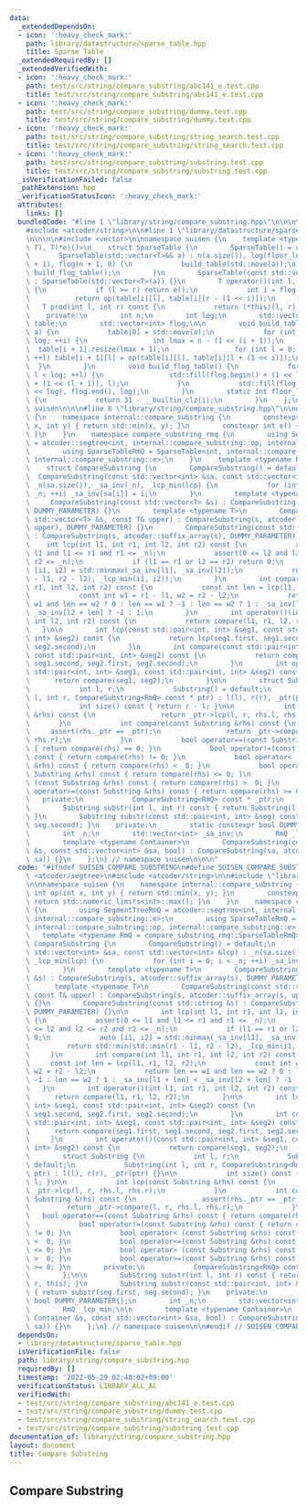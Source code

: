 ```yaml
---
data:
  _extendedDependsOn:
  - icon: ':heavy_check_mark:'
    path: library/datastructure/sparse_table.hpp
    title: Sparse Table
  _extendedRequiredBy: []
  _extendedVerifiedWith:
  - icon: ':heavy_check_mark:'
    path: test/src/string/compare_substring/abc141_e.test.cpp
    title: test/src/string/compare_substring/abc141_e.test.cpp
  - icon: ':heavy_check_mark:'
    path: test/src/string/compare_substring/dummy.test.cpp
    title: test/src/string/compare_substring/dummy.test.cpp
  - icon: ':heavy_check_mark:'
    path: test/src/string/compare_substring/string_search.test.cpp
    title: test/src/string/compare_substring/string_search.test.cpp
  - icon: ':heavy_check_mark:'
    path: test/src/string/compare_substring/substring.test.cpp
    title: test/src/string/compare_substring/substring.test.cpp
  _isVerificationFailed: false
  _pathExtension: hpp
  _verificationStatusIcon: ':heavy_check_mark:'
  attributes:
    links: []
  bundledCode: "#line 1 \"library/string/compare_substring.hpp\"\n\n\n\n#include <atcoder/segtree>\n\
    #include <atcoder/string>\n\n#line 1 \"library/datastructure/sparse_table.hpp\"\
    \n\n\n\n#include <vector>\n\nnamespace suisen {\n    template <typename T, T(*op)(T,\
    \ T), T(*e)()>\n    struct SparseTable {\n        SparseTable() = default;\n \
    \       SparseTable(std::vector<T>&& a) : n(a.size()), log(floor_log2(n)), table(log\
    \ + 1), flog(n + 1, 0) {\n            build_table(std::move(a));\n           \
    \ build_flog_table();\n        }\n        SparseTable(const std::vector<T>& a)\
    \ : SparseTable(std::vector<T>(a)) {}\n        T operator()(int l, int r) const\
    \ {\n            if (l >= r) return e();\n            int i = flog[r - l];\n \
    \           return op(table[i][l], table[i][r - (1 << i)]);\n        }\n     \
    \   T prod(int l, int r) const {\n            return (*this)(l, r);\n        }\n\
    \    private:\n        int n;\n        int log;\n        std::vector<std::vector<T>>\
    \ table;\n        std::vector<int> flog;\n\n        void build_table(std::vector<T>&&\
    \ a) {\n            table[0] = std::move(a);\n            for (int i = 0; i <\
    \ log; ++i) {\n                int lmax = n - (1 << (i + 1));\n              \
    \  table[i + 1].resize(lmax + 1);\n                for (int l = 0; l <= lmax;\
    \ ++l) table[i + 1][l] = op(table[i][l], table[i][l + (1 << i)]);\n          \
    \  }\n        }\n        void build_flog_table() {\n            for (int l = 0;\
    \ l < log; ++l) {\n                std::fill(flog.begin() + (1 << l), flog.begin()\
    \ + (1 << (l + 1)), l);\n            }\n            std::fill(flog.begin() + (1\
    \ << log), flog.end(), log);\n        }\n        static int floor_log2(int i)\
    \ {\n            return 31 - __builtin_clz(i);\n        }\n    };\n} // namespace\
    \ suisen\n\n\n#line 8 \"library/string/compare_substring.hpp\"\n\nnamespace suisen\
    \ {\n    namespace internal::compare_substring {\n        constexpr int op(int\
    \ x, int y) { return std::min(x, y); }\n        constexpr int e() { return std::numeric_limits<int>::max();\
    \ }\n    }\n    namespace compare_substring_rmq {\n        using SegmentTreeRmQ\
    \ = atcoder::segtree<int, internal::compare_substring::op, internal::compare_substring::e>;\n\
    \        using SparseTableRmQ = SparseTable<int, internal::compare_substring::op,\
    \ internal::compare_substring::e>;\n    }\n    template <typename RmQ = compare_substring_rmq::SparseTableRmQ>\n\
    \    struct CompareSubstring {\n        CompareSubstring() = default;\n      \
    \  CompareSubstring(const std::vector<int> &sa, const std::vector<int> &lcp) :\
    \ _n(sa.size()), _sa_inv(_n), _lcp_min(lcp) {\n            for (int i = 0; i <\
    \ _n; ++i) _sa_inv[sa[i]] = i;\n        }\n        template <typename T>\n   \
    \     CompareSubstring(const std::vector<T> &s) : CompareSubstring(s, atcoder::suffix_array(s),\
    \ DUMMY_PARAMETER) {}\n        template <typename T>\n        CompareSubstring(const\
    \ std::vector<T> &s, const T& upper) : CompareSubstring(s, atcoder::suffix_array(s,\
    \ upper), DUMMY_PARAMETER) {}\n        CompareSubstring(const std::string &s)\
    \ : CompareSubstring(s, atcoder::suffix_array(s), DUMMY_PARAMETER) {}\n\n    \
    \    int lcp(int l1, int r1, int l2, int r2) const {\n            assert(0 <=\
    \ l1 and l1 <= r1 and r1 <= _n);\n            assert(0 <= l2 and l2 <= r2 and\
    \ r2 <= _n);\n            if (l1 == r1 or l2 == r2) return 0;\n            auto\
    \ [i1, i2] = std::minmax(_sa_inv[l1], _sa_inv[l2]);\n            return std::min(std::min(r1\
    \ - l1, r2 - l2), _lcp_min(i1, i2));\n        }\n        int compare(int l1, int\
    \ r1, int l2, int r2) const {\n            const int len = lcp(l1, r1, l2, r2);\n\
    \            const int w1 = r1 - l1, w2 = r2 - l2;\n            return len ==\
    \ w1 and len == w2 ? 0 : len == w1 ? -1 : len == w2 ? 1 : _sa_inv[l1 + len] <\
    \ _sa_inv[l2 + len] ? -1 : 1;\n        }\n        int operator()(int l1, int r1,\
    \ int l2, int r2) const {\n            return compare(l1, r1, l2, r2);\n     \
    \   }\n\n        int lcp(const std::pair<int, int> &seg1, const std::pair<int,\
    \ int> &seg2) const {\n            return lcp(seg1.first, seg1.second, seg2.first,\
    \ seg2.second);\n        }\n        int compare(const std::pair<int, int> &seg1,\
    \ const std::pair<int, int> &seg2) const {\n            return compare(seg1.first,\
    \ seg1.second, seg2.first, seg2.second);\n        }\n        int operator()(const\
    \ std::pair<int, int> &seg1, const std::pair<int, int> &seg2) const {\n      \
    \      return compare(seg1, seg2);\n        }\n\n        struct Substring {\n\
    \            int l, r;\n            Substring() = default;\n            Substring(int\
    \ l, int r, CompareSubstring<RmQ> const * ptr) : l(l), r(r), _ptr(ptr) {}\n\n\
    \            int size() const { return r - l; }\n\n            int lcp(const Substring\
    \ &rhs) const {\n                return _ptr->lcp(l, r, rhs.l, rhs.r);\n     \
    \       }\n            int compare(const Substring &rhs) const {\n           \
    \     assert(rhs._ptr == _ptr);\n                return _ptr->compare(l, r, rhs.l,\
    \ rhs.r);\n            }\n            bool operator==(const Substring &rhs) const\
    \ { return compare(rhs) == 0; }\n            bool operator!=(const Substring &rhs)\
    \ const { return compare(rhs) != 0; }\n            bool operator< (const Substring\
    \ &rhs) const { return compare(rhs) <  0; }\n            bool operator<=(const\
    \ Substring &rhs) const { return compare(rhs) <= 0; }\n            bool operator>\
    \ (const Substring &rhs) const { return compare(rhs) >  0; }\n            bool\
    \ operator>=(const Substring &rhs) const { return compare(rhs) >= 0; }\n     \
    \   private:\n            CompareSubstring<RmQ> const * _ptr;\n        };\n\n\
    \        Substring substr(int l, int r) const { return Substring(l, r, this);\
    \ }\n        Substring substr(const std::pair<int, int> &seg) const { return substr(seg.first,\
    \ seg.second); }\n    private:\n        static constexpr bool DUMMY_PARAMETER{};\n\
    \        int _n;\n        std::vector<int> _sa_inv;\n        RmQ _lcp_min;\n\n\
    \        template <typename Container>\n        CompareSubstring(const Container\
    \ &s, const std::vector<int> &sa, bool) : CompareSubstring(sa, atcoder::lcp_array(s,\
    \ sa)) {}\n    };\n} // namespace suisen\n\n\n"
  code: "#ifndef SUISEN_COMPARE_SUBSTRING\n#define SUISEN_COMPARE_SUBSTRING\n\n#include\
    \ <atcoder/segtree>\n#include <atcoder/string>\n\n#include \"library/datastructure/sparse_table.hpp\"\
    \n\nnamespace suisen {\n    namespace internal::compare_substring {\n        constexpr\
    \ int op(int x, int y) { return std::min(x, y); }\n        constexpr int e() {\
    \ return std::numeric_limits<int>::max(); }\n    }\n    namespace compare_substring_rmq\
    \ {\n        using SegmentTreeRmQ = atcoder::segtree<int, internal::compare_substring::op,\
    \ internal::compare_substring::e>;\n        using SparseTableRmQ = SparseTable<int,\
    \ internal::compare_substring::op, internal::compare_substring::e>;\n    }\n \
    \   template <typename RmQ = compare_substring_rmq::SparseTableRmQ>\n    struct\
    \ CompareSubstring {\n        CompareSubstring() = default;\n        CompareSubstring(const\
    \ std::vector<int> &sa, const std::vector<int> &lcp) : _n(sa.size()), _sa_inv(_n),\
    \ _lcp_min(lcp) {\n            for (int i = 0; i < _n; ++i) _sa_inv[sa[i]] = i;\n\
    \        }\n        template <typename T>\n        CompareSubstring(const std::vector<T>\
    \ &s) : CompareSubstring(s, atcoder::suffix_array(s), DUMMY_PARAMETER) {}\n  \
    \      template <typename T>\n        CompareSubstring(const std::vector<T> &s,\
    \ const T& upper) : CompareSubstring(s, atcoder::suffix_array(s, upper), DUMMY_PARAMETER)\
    \ {}\n        CompareSubstring(const std::string &s) : CompareSubstring(s, atcoder::suffix_array(s),\
    \ DUMMY_PARAMETER) {}\n\n        int lcp(int l1, int r1, int l2, int r2) const\
    \ {\n            assert(0 <= l1 and l1 <= r1 and r1 <= _n);\n            assert(0\
    \ <= l2 and l2 <= r2 and r2 <= _n);\n            if (l1 == r1 or l2 == r2) return\
    \ 0;\n            auto [i1, i2] = std::minmax(_sa_inv[l1], _sa_inv[l2]);\n   \
    \         return std::min(std::min(r1 - l1, r2 - l2), _lcp_min(i1, i2));\n   \
    \     }\n        int compare(int l1, int r1, int l2, int r2) const {\n       \
    \     const int len = lcp(l1, r1, l2, r2);\n            const int w1 = r1 - l1,\
    \ w2 = r2 - l2;\n            return len == w1 and len == w2 ? 0 : len == w1 ?\
    \ -1 : len == w2 ? 1 : _sa_inv[l1 + len] < _sa_inv[l2 + len] ? -1 : 1;\n     \
    \   }\n        int operator()(int l1, int r1, int l2, int r2) const {\n      \
    \      return compare(l1, r1, l2, r2);\n        }\n\n        int lcp(const std::pair<int,\
    \ int> &seg1, const std::pair<int, int> &seg2) const {\n            return lcp(seg1.first,\
    \ seg1.second, seg2.first, seg2.second);\n        }\n        int compare(const\
    \ std::pair<int, int> &seg1, const std::pair<int, int> &seg2) const {\n      \
    \      return compare(seg1.first, seg1.second, seg2.first, seg2.second);\n   \
    \     }\n        int operator()(const std::pair<int, int> &seg1, const std::pair<int,\
    \ int> &seg2) const {\n            return compare(seg1, seg2);\n        }\n\n\
    \        struct Substring {\n            int l, r;\n            Substring() =\
    \ default;\n            Substring(int l, int r, CompareSubstring<RmQ> const *\
    \ ptr) : l(l), r(r), _ptr(ptr) {}\n\n            int size() const { return r -\
    \ l; }\n\n            int lcp(const Substring &rhs) const {\n                return\
    \ _ptr->lcp(l, r, rhs.l, rhs.r);\n            }\n            int compare(const\
    \ Substring &rhs) const {\n                assert(rhs._ptr == _ptr);\n       \
    \         return _ptr->compare(l, r, rhs.l, rhs.r);\n            }\n         \
    \   bool operator==(const Substring &rhs) const { return compare(rhs) == 0; }\n\
    \            bool operator!=(const Substring &rhs) const { return compare(rhs)\
    \ != 0; }\n            bool operator< (const Substring &rhs) const { return compare(rhs)\
    \ <  0; }\n            bool operator<=(const Substring &rhs) const { return compare(rhs)\
    \ <= 0; }\n            bool operator> (const Substring &rhs) const { return compare(rhs)\
    \ >  0; }\n            bool operator>=(const Substring &rhs) const { return compare(rhs)\
    \ >= 0; }\n        private:\n            CompareSubstring<RmQ> const * _ptr;\n\
    \        };\n\n        Substring substr(int l, int r) const { return Substring(l,\
    \ r, this); }\n        Substring substr(const std::pair<int, int> &seg) const\
    \ { return substr(seg.first, seg.second); }\n    private:\n        static constexpr\
    \ bool DUMMY_PARAMETER{};\n        int _n;\n        std::vector<int> _sa_inv;\n\
    \        RmQ _lcp_min;\n\n        template <typename Container>\n        CompareSubstring(const\
    \ Container &s, const std::vector<int> &sa, bool) : CompareSubstring(sa, atcoder::lcp_array(s,\
    \ sa)) {}\n    };\n} // namespace suisen\n\n#endif // SUISEN_COMPARE_SUBSTRING\n"
  dependsOn:
  - library/datastructure/sparse_table.hpp
  isVerificationFile: false
  path: library/string/compare_substring.hpp
  requiredBy: []
  timestamp: '2022-05-29 02:48:02+09:00'
  verificationStatus: LIBRARY_ALL_AC
  verifiedWith:
  - test/src/string/compare_substring/abc141_e.test.cpp
  - test/src/string/compare_substring/dummy.test.cpp
  - test/src/string/compare_substring/string_search.test.cpp
  - test/src/string/compare_substring/substring.test.cpp
documentation_of: library/string/compare_substring.hpp
layout: document
title: Compare Substring
---
```

## Compare Substring